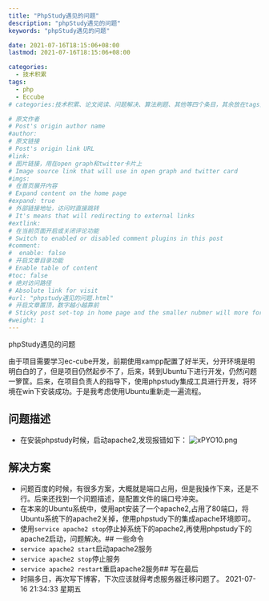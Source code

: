 ```yaml
---
title: "PhpStudy遇见的问题"
description: "phpStudy遇见的问题"
keywords: "phpStudy遇见的问题"

date: 2021-07-16T18:15:06+08:00
lastmod: 2021-07-16T18:15:06+08:00

categories:
  - 技术积累
tags:
  - php
  - Eccube
# categories:技术积累、论文阅读、问题解决、算法刷题、其他等四个条目，其余放在tags里面。

# 原文作者
# Post's origin author name
#author:
# 原文链接
# Post's origin link URL
#link:
# 图片链接，用在open graph和twitter卡片上
# Image source link that will use in open graph and twitter card
#imgs:
# 在首页展开内容
# Expand content on the home page
#expand: true
# 外部链接地址，访问时直接跳转
# It's means that will redirecting to external links
#extlink:
# 在当前页面开启或关闭评论功能
# Switch to enabled or disabled comment plugins in this post
#comment:
#  enable: false
# 开启文章目录功能
# Enable table of content
#toc: false
# 绝对访问路径
# Absolute link for visit
#url: "phpstudy遇见的问题.html"
# 开启文章置顶，数字越小越靠前
# Sticky post set-top in home page and the smaller nubmer will more forward.
#weight: 1
---
```


phpStudy遇见的问题


由于项目需要学习ec-cube开发，前期使用xampp配置了好半天，分开环境是明明白白的了，但是项目仍然起步不了，后来，转到Ubuntu下进行开发，仍然问题一箩筐。后来，在项目负责人的指导下，使用phpstudy集成工具进行开发，将环境在win下安装成功。于是我考虑使用Ubuntu重新走一遍流程。
<!--more-->
## 问题描述
- 在安装phpstudy时候，启动apache2,发现报错如下：
![xPYO10.png](https://s1.ax1x.com/2022/09/20/xPYO10.png)
## 解决方案
- 问题百度的时候，有很多方案，大概就是端口占用，但是我操作下来，还是不行。后来还找到一个问题描述，是配置文件的端口号冲突。
- 在本来的Ubuntu系统中，使用apt安装了一个apache2,占用了80端口，将Ubuntu系统下的apache2关掉，使用phpstudy下的集成apache环境即可。
- 使用`service apache2 stop`停止掉系统下的apache2,再使用phpstudy下的apache2启动，问题解决。## 一些命令
- `service apache2 start`启动apache2服务
- `service apache2 stop`停止服务
- `service apache2 restart`重启apache2服务## 写在最后
- 时隔多日，再次写下博客，下次应该就得考虑服务器迁移问题了。 2021-07-16 21:34:33 星期五